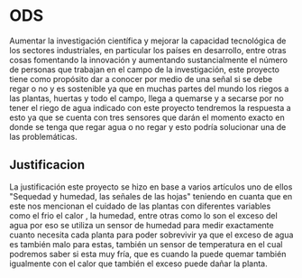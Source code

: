 # ODS
Aumentar la investigación científica y mejorar la capacidad tecnológica de los sectores industriales, 
en particular los países en desarrollo, entre otras cosas fomentando la innovación y aumentando sustancialmente el número de personas que trabajan en el campo de la investigación, este proyecto tiene como propósito dar  a conocer por medio de una señal si se debe 
regar o no y es sostenible ya que en muchas partes del mundo los riegos a las plantas, huertas  y todo el campo, llega a quemarse y a secarse por no tener el riego de agua indicado con este proyecto tendremos la respuesta a esto ya que se cuenta con tres 
sensores que darán el momento exacto en donde se tenga  que regar agua o no regar y 
esto podría solucionar una de las problemáticas.
## Justificacion
La justificación este proyecto se hizo en base a varios artículos uno de ellos "Sequedad y humedad, las señales de las hojas" teniendo en cuanta que en este nos mencionan el cuidado de las plantas con diferentes variables como el frio el calor , la humedad, entre otras como lo son el exceso del agua por eso se utiliza un sensor de humedad para medir exactamente cuanto necesita cada planta para poder sobrevivir ya que el exceso de agua es también malo para estas, también un sensor de temperatura en el cual podremos saber si esta muy fría, que es cuando la puede quemar también igualmente con el calor que también el exceso puede dañar la planta.
